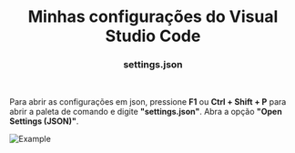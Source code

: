 <h1 align="center">Minhas configurações do Visual Studio Code</h1>
<h3 align="center">settings.json</h3><br/>

Para abrir as configurações em json, pressione **F1** ou **Ctrl + Shift + P** para abrir a paleta de comando e digite **"settings.json"**. Abra a opção **"Open Settings (JSON)"**.

![Example](https://i.imgur.com/HCRRyzP.png)
